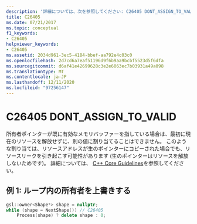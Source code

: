```yaml
---
description: '詳細については、次を参照してください: C26405 DONT_ASSIGN_TO_VALID'
title: C26405
ms.date: 07/21/2017
ms.topic: conceptual
f1_keywords:
- C26405
helpviewer_keywords:
- C26405
ms.assetid: 2034d961-3ec5-4184-bbef-aa792e4c03c0
ms.openlocfilehash: 2d7cd6a7eaf51196d9f6b9aa9bcbf5523d5f6dfa
ms.sourcegitcommit: d6af41e42699628c3e2e6063ec7b03931a49a098
ms.translationtype: MT
ms.contentlocale: ja-JP
ms.lasthandoff: 12/11/2020
ms.locfileid: "97256147"
---
```

# <a name="c26405--dont_assign_to_valid"></a>C26405 DONT_ASSIGN_TO_VALID

所有者ポインターが既に有効なメモリバッファーを指している場合は、最初に現在のリソースを解放せずに、別の値に割り当てることはできません。 このような割り当ては、リソースアドレスが生のポインターにコピーされた場合でも、リソースリークを引き起こす可能性があります (生のポインターはリソースを解放しないためです)。 詳細については、 [C++ Core Guidelines](https://github.com/isocpp/CppCoreGuidelines/blob/master/CppCoreGuidelines.md#r3-a-raw-pointer-a-t-is-non-owning)を参照してください。

## <a name="example-1-overwriting-an-owner-in-a-loop"></a>例 1: ループ内の所有者を上書きする

```cpp
gsl::owner<Shape*> shape = nullptr;
while (shape = NextShape()) // C26405
    Process(shape) ? delete shape : 0;
```
